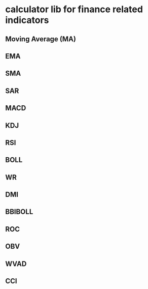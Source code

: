 # calculator lib for finance related indicators
## Moving Average (MA)
## EMA
## SMA
## SAR
## MACD
## KDJ
## RSI
## BOLL
## WR
## DMI
## BBIBOLL
## ROC
## OBV
## WVAD
## CCI






